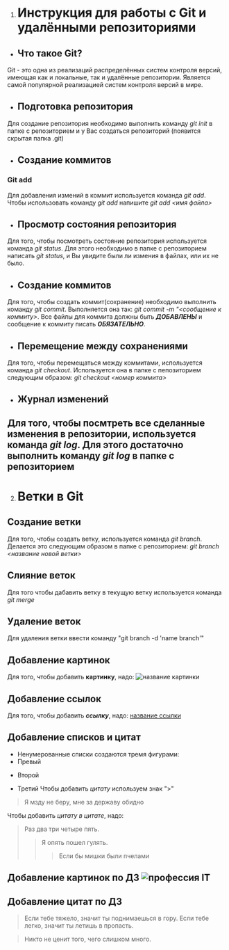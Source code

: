 1. # Инструкция для работы с Git и удалёнными репозиториями

+ ## Что такое Git?
Git - это одна из реализаций распределённых систем контроля версий, имеющая как и локальные, так и удалённые репозитории. Является самой популярной реализацией систем контроля версий в мире.

+ ## Подготовка репозитория
Для создание репозитория необходимо выполнить команду *git init*  в папке с репозиторием и у Вас создаться репозиторий (появится скрытая папка .git)

+ ## Создание коммитов
### Git add
Для добавления измений в коммит используется команда *git add*. Чтобы использовать команду *git add* напишите *git add <имя файла>*

* ## Просмотр состояния репозитория
Для того, чтобы посмотреть состояние репозитория используется команда *git status*. Для этого необходимо в папке с репозиторием написать *git status*, и Вы увидите были ли измения в файлах, или их не было.

* ## Создание коммитов
Для того, чтобы создать коммит(сохранение) необходимо выполнить команду *git commit*. Выполняется она так: *git commit -m "<сообщение к коммиту>*. Все файлы для коммита должны быть ***ДОБАВЛЕНЫ*** и сообщение к коммиту писать ***ОБЯЗАТЕЛЬНО***.

* ## Перемещение между сохранениями
Для того, чтобы перемещаться между коммитами, используется команда *git checkout*. Используется она в папке с пепозиторием следующим образом: *git checkout <номер коммита>*

* ## Журнал изменений
Для того, чтобы посмтреть все сделанные изменения в репозитории, используется команда *git log*. Для этого достаточно выполнить команду *git log* в папке с репозиторием
---

2. # Ветки в Git
## Создание ветки

Для того, чтобы создать ветку, используется команда *git branch*. Делается это следующим образом в папке с репозиторием: *git branch <название новой ветки>*

## Слияние веток
Для того чтобы дабавить ветку в текущую ветку используется команда *git merge <name branch>*

## Удаление веток
Для удаления ветки ввести команду "git branch -d 'name branch'"
## Добавление картинок
Для того, чтобы добавить **картинку**, надо:
![название картинки](https://s1.1zoom.ru/big3/984/Canada_Parks_Lake_Mountains_Forests_Scenery_Rocky_567540_3840x2400.jpg)

## Добавление ссылок
Для того, чтобы добавить ***ссылку***, надо:
[название ссылки](https://drive.google.com/file/d/14muUUp5fRdEh8i5LugP5stGJFrr3pp3N/view)

## Добавление списков и цитат
* Ненумерованные списки создаются тремя фигурами:
* Превый
+ Второй
- Третий
Чтобы добавить *цитату* используем знак ">"
>Я мзду не беру, мне за державу обидно

Чтобы добавить *цитату в цитате*, надо:
>Раз два три четыре пять.
>>Я опять пошел гулять.
>>>Если бы мишки были пчелами  

## Добавление картинок по ДЗ ![профессия IT](https://iskitim-gazeta.ru/wp-content/uploads/2022/08/Technology-in-the-hands.jpg)

## Добавление цитат по ДЗ 
>Если тебе тяжело, значит ты поднимаешься в гору. Если тебе легко, значит ты летишь в пропасть.

>Никто не ценит того, чего слишком много.

